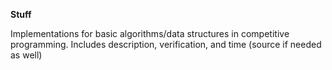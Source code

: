 **Stuff**

Implementations for basic algorithms/data structures in competitive programming. 
Includes description, verification, and time (source if needed as well)
